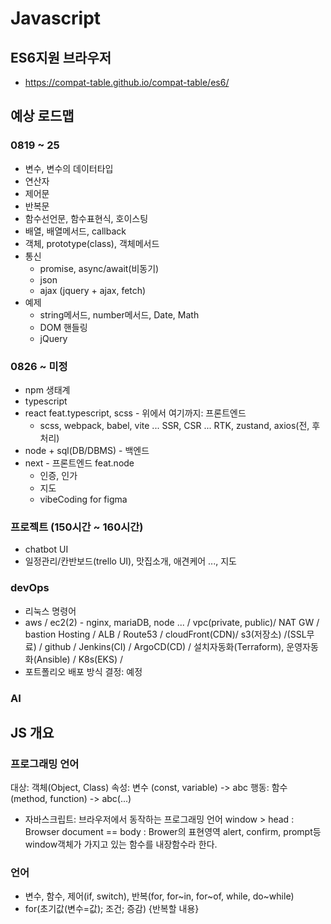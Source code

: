 # Javascript
## ES6지원 브라우저
- https://compat-table.github.io/compat-table/es6/

## 예상 로드맵
### 0819 ~ 25
- 변수, 변수의 데이터타입
- 연산자
- 제어문
- 반복문
- 함수선언문, 함수표현식, 호이스팅
- 배열, 배열메서드, callback
- 객체, prototype(class), 객체메서드
- 통신
  - promise, async/await(비동기)
  - json
  - ajax (jquery + ajax, fetch)
- 예제
  - string메서드, number메서드, Date, Math
  - DOM 핸들링
  - jQuery

### 0826 ~ 미정
- npm 생태계
- typescript
- react feat.typescript, scss - 위에서 여기까지: 프론트엔드
  - scss, webpack, babel, vite ... SSR, CSR ... RTK, zustand, axios(전, 후처리)
- node + sql(DB/DBMS) - 백엔드
- next - 프론트엔드 feat.node
  - 인증, 인가
  - 지도
  - vibeCoding for figma

### 프로젝트 (150시간 ~ 160시간)
  - chatbot UI
  - 일정관리/칸반보드(trello UI), 맛집소개, 애견케어 ..., 지도
### devOps
  - 리눅스 명령어
  - aws / ec2(2) - nginx, mariaDB, node ... / vpc(private, public)/ NAT GW / bastion Hosting / ALB / Route53 / cloudFront(CDN)/ s3(저장소) /(SSL무료) / github / Jenkins(CI) / ArgoCD(CD) / 설치자동화(Terraform), 운영자동화(Ansible) / K8s(EKS) / 
  - 포트폴리오 배포 방식 결정: 예정
### AI


## JS 개요
### 프로그래밍 언어
대상: 객체(Object, Class)
  속성: 변수 (const, variable) -> abc
  행동: 함수 (method, function) -> abc(...)
- 자바스크립트: 브라우저에서 동작하는 프로그래밍 언어
window > head : Browser
document == body : Brower의 표현영역
alert, confirm, prompt등 window객체가 가지고 있는 함수를 내장함수라 한다.

### 언어
  - 변수, 함수, 제어(if, switch), 반복(for, for~in, for~of, while, do~while)
  - for(초기값(변수=값); 조건; 증감) {반복할 내용}